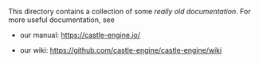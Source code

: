 This directory contains a collection of some *really old documentation*.
For more useful documentation, see

- our manual: https://castle-engine.io/

- our wiki: https://github.com/castle-engine/castle-engine/wiki
